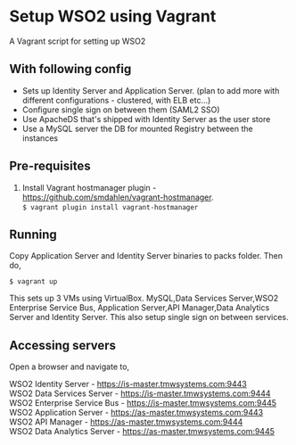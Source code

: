 # Setup WSO2 using Vagrant

A Vagrant script for setting up WSO2

## With following config
- Sets up Identity Server and Application Server. (plan to add more with different configurations - clustered, with ELB etc...)
- Configure single sign on between them (SAML2 SSO)
- Use ApacheDS that's shipped with Identity Server as the user store
- Use a MySQL server the DB for mounted Registry between the instances

## Pre-requisites

1. Install Vagrant hostmanager plugin - https://github.com/smdahlen/vagrant-hostmanager. <br /><code>$ vagrant plugin install vagrant-hostmanager</code>


## Running

Copy Application Server and Identity Server binaries to packs folder. Then do,

<code>$ vagrant up</code>
  
This sets up 3 VMs using VirtualBox. MySQL,Data Services Server,WSO2 Enterprise Service Bus, Application Server,API Manager,Data Analytics Server and Identity Server. This also setup single sign on between services.

## Accessing servers

Open a browser and navigate to,<br/>
 
  WSO2 Identity Server        - https://is-master.tmwsystems.com:9443<br/>
  WSO2 Data Services Server   - https://is-master.tmwsystems.com:9444<br/>
  WSO2 Enterprise Service Bus - https://is-master.tmwsystems.com:9445<br/>
  WSO2 Application Server     - https://as-master.tmwsystems.com:9443<br/>
  WSO2 API Manager            - https://as-master.tmwsystems.com:9444<br/>
  WSO2 Data Analytics Server  - https://as-master.tmwsystems.com:9445<br/>
